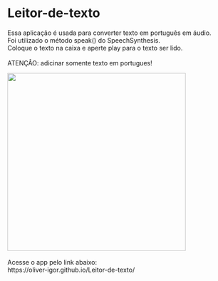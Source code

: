 # Leitor-de-texto
Essa aplicação é usada para converter texto em português em áudio.<br/>
Foi utilizado o método speak() do SpeechSynthesis.<br/>
Coloque o texto na caixa e aperte play para o texto ser lido.</br>
<br>
ATENÇÂO: adicinar somente texto em portugues!
<div> <img src="https://user-images.githubusercontent.com/80131918/157564400-e05de762-cae1-4f01-907d-d7990669394c.png" width="400"></div>
<br>
Acesse o app pelo link abaixo:</br>
https://oliver-igor.github.io/Leitor-de-texto/
